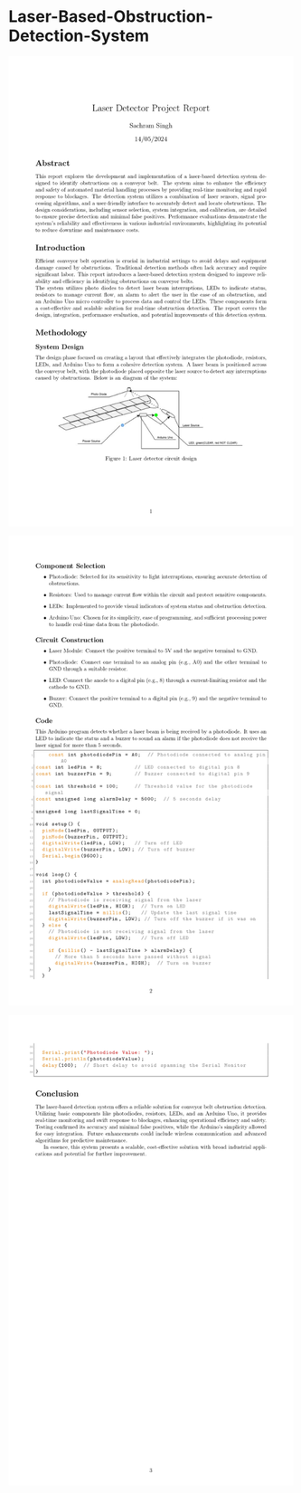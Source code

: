 # Laser-Based-Obstruction-Detection-System

![Alt text](./Images/Laser_Detector_Project_Report_page-0001.jpg)

![Alt text](./Images/Laser_Detector_Project_Report_page-0002.jpg)

![Alt text](./Images/Laser_Detector_Project_Report_page-0003.jpg)